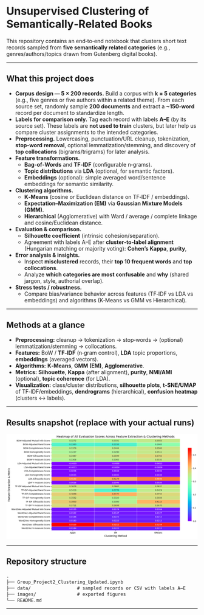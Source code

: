 # Unsupervised Clustering of Semantically‑Related Books

This repository contains an end‑to‑end notebook that clusters short text records sampled from **five semantically related categories** (e.g., genres/authors/topics drawn from Gutenberg digital books). 

---

## What this project does

- **Corpus design — 5 × 200 records.** Build a corpus with **k = 5 categories** (e.g., five genres or five authors within a related theme). From each source set, randomly sample **200 documents** and extract a **~150‑word** record per document to standardize length.
- **Labels for comparison only.** Tag each record with labels **A–E** (by its source set). These labels are **not used to train** clusters, but later help us compare cluster assignments to the intended categories.
- **Preprocessing.** Lowercasing, punctuation/URL cleanup, tokenization, **stop‑word removal**, optional lemmatization/stemming, and discovery of **top collocations** (bigrams/trigrams) for later analysis.
- **Feature transformations.**
  - **Bag‑of‑Words** and **TF‑IDF** (configurable n‑grams).
  - **Topic distributions** via **LDA** (optional, for semantic factors).
  - **Embeddings** (optional): simple averaged word/sentence embeddings for semantic similarity.
- **Clustering algorithms.**
  - **K‑Means** (cosine or Euclidean distance on TF‑IDF / embeddings).
  - **Expectation–Maximization (EM)** via **Gaussian Mixture Models (GMM)**.
  - **Hierarchical** (Agglomerative) with Ward / average / complete linkage and cosine/Euclidean distance.
- **Evaluation & comparison.**
  - **Silhouette coefficient** (intrinsic cohesion/separation).
  - Agreement with labels A–E after **cluster‑to‑label alignment** (Hungarian matching or majority voting): **Cohen’s Kappa**, **purity**, 
- **Error analysis & insights.**
  - Inspect **misclustered** records, their **top 10 frequent words** and **top collocations**.
  - Analyze **which categories are most confusable** and **why** (shared jargon, style, authorial overlap).
- **Stress tests / robustness.**
  - Compare bias/variance behavior across features (TF‑IDF vs LDA vs embeddings) and algorithms (K‑Means vs GMM vs Hierarchical).


---

## Methods at a glance

- **Preprocessing:** cleanup → tokenization → stop‑words → (optional) lemmatization/stemming → collocations.
- **Features:** BoW / **TF‑IDF** (n‑gram control), **LDA** topic proportions, **embeddings** (averaged vectors).
- **Algorithms:** **K‑Means**, **GMM (EM)**, **Agglomerative**.
- **Metrics:** **Silhouette**, **Kappa** (after alignment), **purity**, **NMI/AMI** (optional), **topic coherence** (for LDA).
- **Visualization:** class/cluster distributions, **silhouette plots**, **t‑SNE/UMAP** of TF‑IDF/embeddings, **dendrograms** (hierarchical), **confusion heatmap** (clusters ↔ labels).


---

## Results snapshot (replace with your actual runs)

![Heatmap of All Evaluation Scores Across Feature Extraction & Clustering Methods](images/output.png)

---

## Repository structure

```
.
├── Group_Project2_Clustering_Updated.ipynb
├── data/                 # sampled records or CSV with labels A–E
├── images/               # exported figures
└── README.md
```

---
